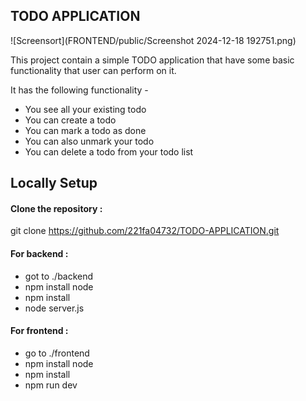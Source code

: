 ## TODO APPLICATION

![Screensort](FRONTEND/public/Screenshot 2024-12-18 192751.png)

This project contain a simple TODO application that have some basic functionality that user can perform on it.

It has the following functionality -

- You see all your existing todo
- You can create a todo
- You can mark a todo as done
- You can also unmark your todo
- You can delete a todo from your todo list

## Locally Setup

#### Clone the repository :

git clone https://github.com/221fa04732/TODO-APPLICATION.git

#### For backend :

- got to ./backend
- npm install node
- npm install
- node server.js

#### For frontend :

- go to ./frontend
- npm install node
- npm install
- npm run dev

